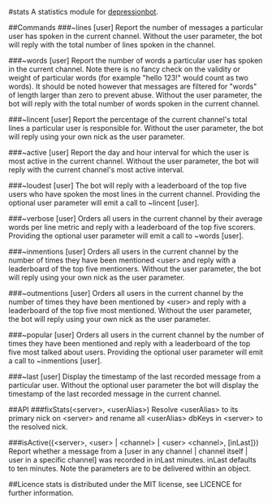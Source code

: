 #stats
A statistics module for <a href="https://github.com/reality/depressionbot">depressionbot</a>.

##Commands
###~lines [user]
Report the number of messages a particular user has spoken in the current channel.
Without the user parameter, the bot will reply with the total number of lines spoken in the channel.

###~words [user]
Report the number of words a particular user has spoken in the current channel.
Note there is no fancy check on the validity or weight of particular words (for example "hello 123!" would count as two words).
It should be noted however that messages are filtered for "words" of length larger than zero to prevent abuse.
Without the user parameter, the bot will reply with the total number of words spoken in the current channel.

###~lincent [user]
Report the percentage of the current channel's total lines a particular user is responsible for.
Without the user parameter, the bot will reply using your own nick as the user parameter.

###~active [user]
Report the day and hour interval for which the user is most active in the current channel.
Without the user parameter, the bot will reply with the current channel's most active interval.

###~loudest [user]
The bot will reply with a leaderboard of the top five users who have spoken the most lines in the current channel.
Providing the optional user parameter will emit a call to ~lincent [user].

###~verbose [user]
Orders all users in the current channel by their average words per line metric and reply with a leaderboard of the top five scorers.
Providing the optional user parameter will emit a call to ~words [user].

###~inmentions [user]
Orders all users in the current channel by the number of times they have been mentioned \<user\> and reply with a leaderboard of the top five mentioners.
Without the user parameter, the bot will reply using your own nick as the user parameter.

###~outmentions [user]
Orders all users in the current channel by the number of times they have been mentioned by \<user\> and reply with a leaderboard of the top five most mentioned.
Without the user parameter, the bot will reply using your own nick as the user parameter.

###~popular [user]
Orders all users in the current channel by the number of times they have been mentioned and reply with a leaderboard of the top five most talked about users.
Providing the optional user parameter will emit a call to ~inmentions [user].

###~last [user]
Display the timestamp of the last recorded message from a particular user.
Without the optional user parameter the bot will display the timestamp of the last recorded message in the current channel.

##API
###fixStats(\<server\>, \<userAlias\>)
Resolve \<userAlias\> to its primary nick on \<server\> and rename all \<userAlias\> dbKeys in \<server\> to the resolved nick.

###isActive({\<server\>, \<user\> | \<channel\> | \<user\> \<channel\>, [inLast]})
Report whether a message from a [user in any channel | channel itself | user in a specific channel] was recorded in inLast minutes.
inLast defaults to ten minutes. Note the parameters are to be delivered within an object.

##Licence
stats is distributed under the MIT license, see LICENCE for further information.
